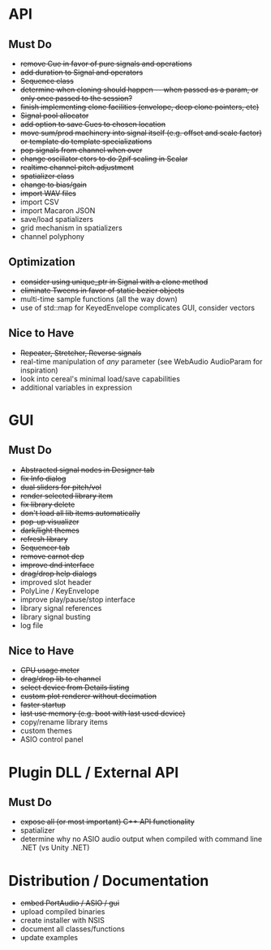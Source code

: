 # API
## Must Do
- ~~remove Cue in favor of pure signals and operations~~
- ~~add duration to Signal and operators~~
- ~~Sequence class~~
- ~~determine when cloning should happen -- when passed as a param, or only once passed to the session?~~
- ~~finish implementing clone facilities (envelope, deep clone pointers, etc)~~ 
- ~~Signal pool allocator~~ 
- ~~add option to save Cues to chosen location~~
- ~~move sum/prod machinery into signal itself (e.g. offset and scale factor) or template do template specializations~~ 
- ~~pop signals from channel when over~~
- ~~change oscillator ctors to do 2*pi*f scaling in Scalar~~
- ~~realtime channel pitch adjustment~~
- ~~spatializer class~~
- ~~change to bias/gain~~
- ~~import WAV files~~
- import CSV
- import Macaron JSON
- save/load spatializers
- grid mechanism in spatializers
- channel polyphony 

## Optimization
- ~~consider using unique_ptr in Signal with a clone method~~
- ~~eliminate Tweens in favor of static bezier objects~~
- multi-time sample functions (all the way down)
- use of std::map for KeyedEnvelope complicates GUI, consider vectors

## Nice to Have
- ~~Repeater, Stretcher, Reverse signals~~
- real-time manipulation of *any* parameter (see WebAudio AudioParam for inspiration)
- look into cereal's minimal load/save capabilities
- additional variables in expression

# GUI
## Must Do
- ~~Abstracted signal nodes in Designer tab~~
- ~~fix Info dialog~~
- ~~dual sliders for pitch/vol~~
- ~~render selected library item~~
- ~~fix library delete~~
- ~~don't load all lib items automatically~~
- ~~pop-up visualizer~~
- ~~dark/light themes~~
- ~~refresh library~~
- ~~Sequencer tab~~
- ~~remove carnot dep~~
- ~~improve dnd interface~~
- ~~drag/drop help dialogs~~
- improved slot header
- PolyLine / KeyEnvelope
- improve play/pause/stop interface
- library signal references
- library signal busting
- log file

## Nice to Have
- ~~CPU usage meter~~
- ~~drag/drop lib to channel~~
- ~~select device from Details listing~~
- ~~custom plot renderer without decimation~~
- ~~faster startup~~
- ~~last use memory (e.g. boot with last used device)~~
- copy/rename library items
- custom themes
- ASIO control panel

# Plugin DLL / External API
## Must Do
- ~~expose all (or most important) C++ API functionality~~
- spatializer
- determine why no ASIO audio output when compiled with command line .NET (vs Unity .NET)

# Distribution / Documentation
- ~~embed PortAudio / ASIO / gui~~
- upload compiled binaries
- create installer with NSIS
- document all classes/functions
- update examples

